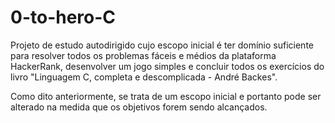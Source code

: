 # 0-to-hero-C
Projeto de estudo autodirigido cujo escopo inicial é ter domínio suficiente para resolver todos os problemas fáceis e médios da plataforma HackerRank, desenvolver um jogo simples e concluir todos os exercícios do livro "Linguagem C, completa e descomplicada - André Backes".

Como dito anteriormente, se trata de um escopo inicial e portanto pode ser alterado na medida que os objetivos forem sendo alcançados.
